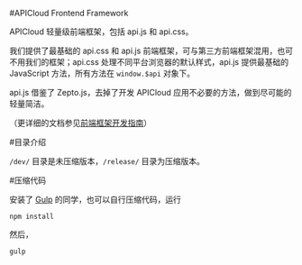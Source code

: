 #APICloud Frontend Framework

APICloud 轻量级前端框架，包括 api.js 和 api.css。

我们提供了最基础的 api.css 和 api.js 前端框架，可与第三方前端框架混用，也可不用我们的框架；api.css 处理不同平台浏览器的默认样式，api.js 提供最基础的 JavaScript 方法，所有方法在 `window.$api` 对象下。

api.js 借鉴了 Zepto.js，去掉了开发 APICloud 应用不必要的方法，做到尽可能的轻量简洁。

（更详细的文档参见[前端框架开发指南](http://docs.apicloud.com/APICloud/%E6%8A%80%E6%9C%AF%E4%B8%93%E9%A2%98/framework-dev-guide)）

#目录介绍

`/dev/` 目录是未压缩版本，`/release/` 目录为压缩版本。

#压缩代码

安装了 [Gulp](http://gulpjs.com/) 的同学，也可以自行压缩代码，运行

`
npm install
`

然后，

`
gulp
`


